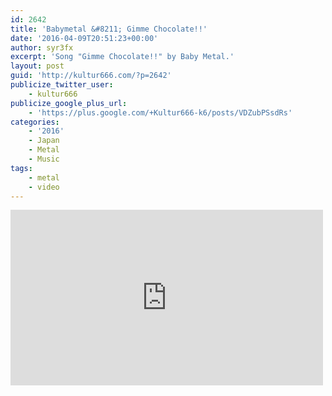 ```yaml
---
id: 2642
title: 'Babymetal &#8211; Gimme Chocolate!!'
date: '2016-04-09T20:51:23+00:00'
author: syr3fx
excerpt: 'Song "Gimme Chocolate!!" by Baby Metal.'
layout: post
guid: 'http://kultur666.com/?p=2642'
publicize_twitter_user:
    - kultur666
publicize_google_plus_url:
    - 'https://plus.google.com/+Kultur666-k6/posts/VDZubPSsdRs'
categories:
    - '2016'
    - Japan
    - Metal
    - Music
tags:
    - metal
    - video
---
```


<iframe allow="accelerometer; autoplay; clipboard-write; encrypted-media; gyroscope; picture-in-picture; web-share" allowfullscreen="" frameborder="0" height="281" loading="lazy" src="https://www.youtube.com/embed/WIKqgE4BwAY?feature=oembed" title="BABYMETAL - ギミチョコ！！- Gimme chocolate!! (OFFICIAL)" width="500"></iframe>